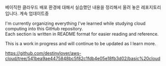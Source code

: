 베이직한 클라우드 배포 환경에 대해서 실습했던 내용을 정리해서 올려 놓은 레포지토리입니다.
계속 업데이트중

I'm currently organizing everything I've learned while studying cloud computing into this GitHub repository.  
Each section is written in README format for easier reading and reference.

This is a work in progress and will continue to be updated as I learn more.


https://github.com/destinylover/aws-cloud/tree/541bea9ae4475848bc5f82c1fdb4e05e18fb3d02/basic%20cloud
